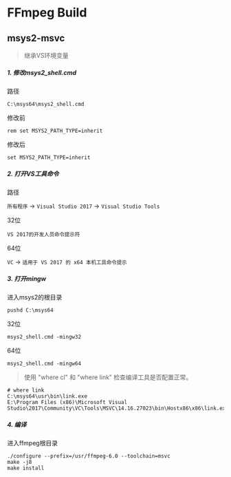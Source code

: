 FFmpeg Build
=============


## msys2-msvc

> 继承VS环境变量

##### 1. 修改msys2_shell.cmd

路径

```
C:\msys64\msys2_shell.cmd
```

修改前

```
rem set MSYS2_PATH_TYPE=inherit
```

修改后

```
set MSYS2_PATH_TYPE=inherit
```

##### 2. 打开VS工具命令

路径

`所有程序` -> `Visual Studio 2017` -> `Visual Studio Tools`

32位

`VS 2017的开发人员命令提示符 `

64位
 
`VC` -> `适用于 VS 2017 的 x64 本机工具命令提示`


##### 3. 打开mingw

进入msys2的根目录

```
pushd C:\msys64
```

32位

```
msys2_shell.cmd -mingw32
```

64位
 
```
msys2_shell.cmd -mingw64
```
> 使用 "where cl" 和 "where link" 检查编译工具是否配置正常。

```
# where link
C:\msys64\usr\bin\link.exe
E:\Program Files (x86)\Microsoft Visual Studio\2017\Community\VC\Tools\MSVC\14.16.27023\bin\Hostx86\x86\link.exe
```

##### 4. 编译

进入ffmpeg根目录

```
./configure --prefix=/usr/ffmpeg-6.0 --toolchain=msvc
make -j8
make install
```

